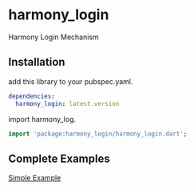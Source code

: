 # harmony_login

Harmony Login Mechanism

## Installation

add this library to your pubspec.yaml.

```yaml
dependencies:
  harmony_login: latest.version
```

import harmony_log.

```dart
import 'package:harmony_login/harmony_login.dart';
```

## Complete Examples

[Simple Example](guide/simple.dart)
